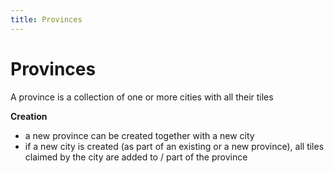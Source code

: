 ```yaml
---
title: Provinces
---
```


# Provinces

A province is a collection of one or more cities with all their tiles

**Creation**

- a new province can be created together with a new city
- if a new city is created (as part of an existing or a new province), all tiles claimed by the city are added to / part of the province